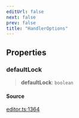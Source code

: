 ```yaml
---
editUrl: false
next: false
prev: false
title: "HandlerOptions"
---
```


## Properties

### defaultLock

> **defaultLock**: `boolean`

#### Source

[editor.ts:1364](https://github.com/dgmjs/dgmjs/blob/main/packages/core/src/editor.ts#L1364)
